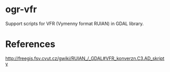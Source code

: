 ogr-vfr
=======

Support scripts for VFR (Vymenny format RUIAN) in GDAL library.

References
==========

http://freegis.fsv.cvut.cz/gwiki/RUIAN_/_GDAL#VFR_konverzn.C3.AD_skripty
